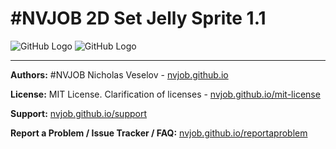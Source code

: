 # #NVJOB 2D Set Jelly Sprite 1.1

![GitHub Logo](https://raw.githubusercontent.com/nvjob/nvjob.github.io/master/repo/unity%20assets/2d%20set%20jelly%20sprite/11/1.gif)
![GitHub Logo](https://raw.githubusercontent.com/nvjob/nvjob.github.io/master/repo/unity%20assets/2d%20set%20jelly%20sprite/11/2.gif)

-------------------------------------------------------------------

**Authors:** #NVJOB Nicholas Veselov - [nvjob.github.io](https://nvjob.github.io)

**License:** MIT License. Clarification of licenses - [nvjob.github.io/mit-license](https://nvjob.github.io/mit-license)

**Support:** [nvjob.github.io/support](https://nvjob.github.io/support)

**Report a Problem / Issue Tracker / FAQ:** [nvjob.github.io/reportaproblem](https://nvjob.github.io/reportaproblem)
